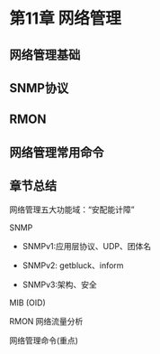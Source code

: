 # 第11章 网络管理

## 网络管理基础





## SNMP协议



## RMON





## 网络管理常用命令



## 章节总结

网络管理五大功能域：“安配能计障”

SNMP

- SNMPv1:应用层协议、UDP、团体名

- SNMPv2: getbluck、inform

- SNMPv3:架构、安全

  

MIB (OID)

RMON 网络流量分析

网络管理命令(重点)



